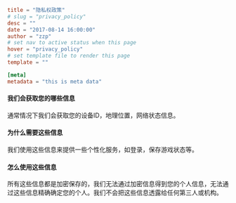 ```toml
title = "隐私权政策"
# slug = "privacy_policy"
desc = ""
date = "2017-08-14 16:00:00"
author = "zzp"
# set nav to active status when this page
hover = "privacy_policy"
# set template file to render this page
template = ""

[meta]
metadata = "this is meta data"
```


#### 我们会获取您的哪些信息

通常情况下我们会获取您的设备ID，地理位置，网络状态信息。

#### 为什么需要这些信息

我们使用这些信息来提供一些个性化服务，如登录，保存游戏状态等。

#### 怎么使用这些信息

所有这些信息都是加密保存的，我们无法通过加密信息得到您的个人信息，无法通过这些信息精确确定您的个人。我们不会把这些信息透露给任何第三人或机构。